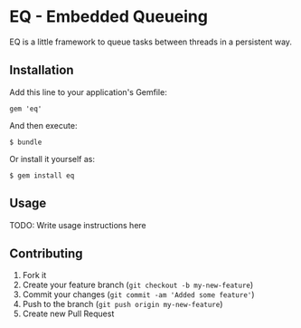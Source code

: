 # EQ - Embedded Queueing

EQ is a little framework to queue tasks between threads in a persistent way.

## Installation

Add this line to your application's Gemfile:

    gem 'eq'

And then execute:

    $ bundle

Or install it yourself as:

    $ gem install eq

## Usage

TODO: Write usage instructions here

## Contributing

1. Fork it
2. Create your feature branch (`git checkout -b my-new-feature`)
3. Commit your changes (`git commit -am 'Added some feature'`)
4. Push to the branch (`git push origin my-new-feature`)
5. Create new Pull Request
